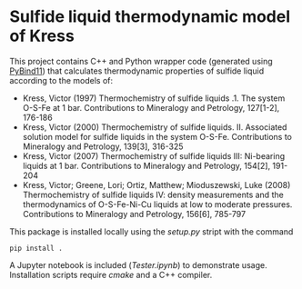 # Sulfide liquid thermodynamic model of Kress
This project contains C++ and Python wrapper code (generated using [PyBind11](https://github.com/pybind/pybind11)) that calculates thermodynamic properties of sulfide liquid according to the models of: 
- Kress, Victor (1997) Thermochemistry of sulfide liquids .1. The system O-S-Fe at 1 bar. Contributions to Mineralogy and Petrology, 127[1-2], 176-186
- Kress, Victor (2000) Thermochemistry of sulfide liquids. II. Associated solution model for sulfide liquids in the system O-S-Fe. Contributions to Mineralogy and Petrology, 139[3], 316-325
- Kress, Victor (2007) Thermochemistry of sulfide liquids III: Ni-bearing liquids at 1 bar. Contributions to Mineralogy and Petrology, 154[2], 191-204
- Kress, Victor; Greene, Lori; Ortiz, Matthew; Mioduszewski, Luke (2008) Thermochemistry of sulfide liquids IV: density measurements and the thermodynamics of O-S-Fe-Ni-Cu liquids at low to moderate pressures. Contributions to Mineralogy and Petrology, 156[6], 785-797

This package is installed locally using the *setup.py* stript with the command
```
pip install .
```
A Jupyter notebook is included (*Tester.ipynb*) to demonstrate usage. Installation scripts require *cmake* and a C++ compiler. 